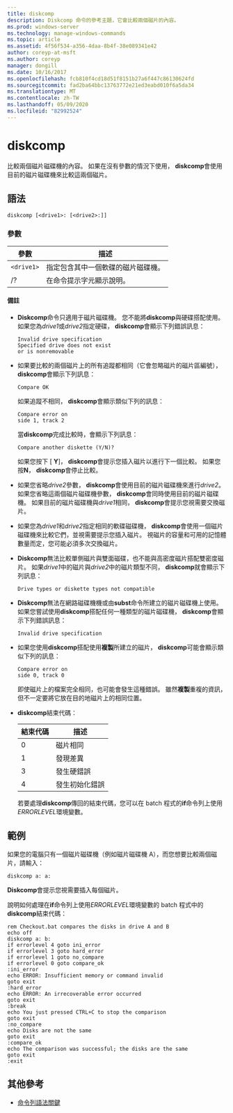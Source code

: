 ```yaml
---
title: diskcomp
description: Diskcomp 命令的參考主題，它會比較兩個磁片的內容。
ms.prod: windows-server
ms.technology: manage-windows-commands
ms.topic: article
ms.assetid: 4f56f534-a356-4daa-8b4f-38e089341e42
author: coreyp-at-msft
ms.author: coreyp
manager: dongill
ms.date: 10/16/2017
ms.openlocfilehash: fcb810f4cd18d51f8151b27a6f447c86130624fd
ms.sourcegitcommit: fad2ba64bbc13763772e21ed3eabd010f6a5da34
ms.translationtype: MT
ms.contentlocale: zh-TW
ms.lasthandoff: 05/09/2020
ms.locfileid: "82992524"
---
```

# <a name="diskcomp"></a>diskcomp

比較兩個磁片磁碟機的內容。 如果在沒有參數的情況下使用， **diskcomp**會使用目前的磁片磁碟機來比較這兩個磁片。

## <a name="syntax"></a>語法

```
diskcomp [<drive1>: [<drive2>:]]
```

### <a name="parameters"></a>參數

| 參數 | 描述 |
| --------- | ----------- |
| `<drive1>` | 指定包含其中一個軟碟的磁片磁碟機。 |
| /? | 在命令提示字元顯示說明。 |

#### <a name="remarks"></a>備註

- **Diskcomp**命令只適用于磁片磁碟機。 您不能將**diskcomp**與硬碟搭配使用。 如果您為*drive1*或*drive2*指定硬碟， **diskcomp**會顯示下列錯誤訊息：

  ```
  Invalid drive specification
  Specified drive does not exist
  or is nonremovable
  ```

- 如果要比較的兩個磁片上的所有追蹤都相同（它會忽略磁片的磁片區編號）， **diskcomp**會顯示下列訊息：

  ```
  Compare OK
  ```

  如果追蹤不相同， **diskcomp**會顯示類似下列的訊息：

  ```
  Compare error on
  side 1, track 2
  ```

  當**diskcomp**完成比較時，會顯示下列訊息：

  ```
  Compare another diskette (Y/N)?
  ```

  如果您按下 [ **Y**]， **diskcomp**會提示您插入磁片以進行下一個比較。 如果您按**N**， **diskcomp**會停止比較。

- 如果您省略*drive2*參數， **diskcomp**會使用目前的磁片磁碟機來進行*drive2*。 如果您省略這兩個磁片磁碟機參數， **diskcomp**會同時使用目前的磁片磁碟機。 如果目前的磁片磁碟機與*drive1*相同， **diskcomp**會提示您視需要交換磁片。

- 如果您為*drive1*和*drive2*指定相同的軟碟磁碟機， **diskcomp**會使用一個磁片磁碟機來比較它們，並視需要提示您插入磁片。 視磁片的容量和可用的記憶體數量而定，您可能必須多次交換磁片。

- **Diskcomp**無法比較單側磁片與雙面磁碟，也不能與高密度磁片搭配雙密度磁片。 如果*drive1*中的磁片與*drive2*中的磁片類型不同， **diskcomp**就會顯示下列訊息：

  ```
  Drive types or diskette types not compatible
  ```

- **Diskcomp**無法在網路磁碟機機或由**subst**命令所建立的磁片磁碟機上使用。 如果您嘗試使用**diskcomp**搭配任何一種類型的磁片磁碟機， **diskcomp**會顯示下列錯誤訊息：

  ```
  Invalid drive specification
  ```

- 如果您使用**diskcomp**搭配使用**複製**所建立的磁片， **diskcomp**可能會顯示類似下列的訊息：

  ```
  Compare error on
  side 0, track 0
  ```

  即使磁片上的檔案完全相同，也可能會發生這種錯誤。 雖然**複製**重複的資訊，但不一定要將它放在目的地磁片上的相同位置。

- **diskcomp**結束代碼：

  | 結束代碼 | 描述 |
  | --------- | ----------- |
  | 0 | 磁片相同 |
  | 1 | 發現差異 |
  | 3 | 發生硬錯誤 |
  | 4 | 發生初始化錯誤 |

  若要處理**diskcomp**傳回的結束代碼，您可以在 batch 程式的**if**命令列上使用*ERRORLEVEL*環境變數。

## <a name="examples"></a>範例

如果您的電腦只有一個磁片磁碟機（例如磁片磁碟機 A），而您想要比較兩個磁片，請輸入：

```
diskcomp a: a:
```

**Diskcomp**會提示您視需要插入每個磁片。

說明如何處理在**if**命令列上使用*ERRORLEVEL*環境變數的 batch 程式中的**diskcomp**結束代碼：

```
rem Checkout.bat compares the disks in drive A and B
echo off
diskcomp a: b:
if errorlevel 4 goto ini_error
if errorlevel 3 goto hard_error
if errorlevel 1 goto no_compare
if errorlevel 0 goto compare_ok
:ini_error
echo ERROR: Insufficient memory or command invalid
goto exit
:hard_error
echo ERROR: An irrecoverable error occurred
goto exit
:break
echo You just pressed CTRL+C to stop the comparison
goto exit
:no_compare
echo Disks are not the same
goto exit
:compare_ok
echo The comparison was successful; the disks are the same
goto exit
:exit
```

## <a name="additional-references"></a>其他參考

- [命令列語法關鍵](command-line-syntax-key.md)
